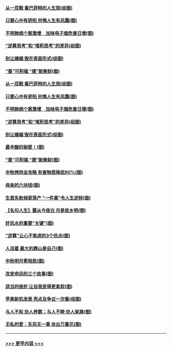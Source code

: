 #### [从一双鞋 看巴菲特的人生观(组图)](../pages/p8/907311.md?t=09142100) 
#### [只要心中有骄阳 何惧人生有风霜(图)](../pages/p8/907320.md?t=09142100) 
#### [不明肺病个案激增　加味电子烟危害日增(图)](../pages/p8/907307.md?t=09142100) 
#### [“逆算思考”和“堆积思考”的差异(组图)](../pages/p8/907229.md?t=09142100) 
#### [别让婚姻 毁在表面形式(组图)](../pages/p8/907118.md?t=09142100) 
#### [“善”可积福 “德”能聚财(图)](../pages/p8/906906.md?t=09142100) 
#### [从一双鞋 看巴菲特的人生观(组图)](../pages/p8/907311.md?t=09142100) 
#### [只要心中有骄阳 何惧人生有风霜(图)](../pages/p8/907320.md?t=09142100) 
#### [不明肺病个案激增　加味电子烟危害日增(图)](../pages/p8/907307.md?t=09142100) 
#### [“逆算思考”和“堆积思考”的差异(组图)](../pages/p8/907229.md?t=09142100) 
#### [别让婚姻 毁在表面形式(组图)](../pages/p8/907118.md?t=09142100) 
#### [最辛酸的秘密！(图)](../pages/p8/906327.md?t=09142100) 
#### [“善”可积福 “德”能聚财(图)](../pages/p8/906906.md?t=09142100) 
#### [中秋烤肉全攻略 有害物质降低90%(图)](../pages/p8/907227.md?t=09142100) 
#### [母亲的六块钱(图)](../pages/p8/907107.md?t=09142100) 
#### [生意失败倾家荡产 “一件事”令人生逆转(图)](../pages/p8/907101.md?t=09142100) 
#### [【名句人生】露从今夜白 月是故乡明(图)](../pages/p8/906558.md?t=09142100) 
#### [好风水的重要“关键”(图)](../pages/p8/907087.md?t=09142100) 
#### [“逆算”让心不焦虑的3个优点(图)](../pages/p8/907070.md?t=09142100) 
#### [人活着 最大的靠山是自己(图)](../pages/p8/906329.md?t=09142100) 
#### [中秋明月寄相思(图)](../pages/p8/906932.md?t=09142100) 
#### [改变命运的三个故事(图)](../pages/p8/906257.md?t=09142100) 
#### [适当的挫折 让自我变得更柔软(图)](../pages/p8/906984.md?t=09142100) 
#### [苹果新机发表 亮点及争议一次看(组图)](../pages/p8/906967.md?t=09142100) 
#### [与人不和 劝人养鹅；与人不睦 劝人架屋(图)](../pages/p8/906905.md?t=09142100) 
#### [无私的爱：东风无一事 妆出万重花(图)](../pages/p8/906862.md?t=09142100) 

----
#### [ >>> 更早内容 <<< ](../indexes/p8-earlier.md)
